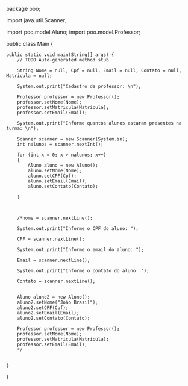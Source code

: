 package poo;

import java.util.Scanner;

import poo.model.Aluno;
import poo.model.Professor;

public class Main {

	public static void main(String[] args) {
		// TODO Auto-generated method stub
		
		String Nome = null, Cpf = null, Email = null, Contato = null, Matricula = null;

		System.out.print("Cadastro de professor: \n");
		
		Professor professor = new Professor();
		professor.setNome(Nome);
		professor.setMatricula(Matricula);
		professor.setEmail(Email);
		
		System.out.print("Informe quantos alunos estaram presentes na turma: \n");
		
		Scanner scanner = new Scanner(System.in);
		int nalunos = scanner.nextInt();
		
		for (int x = 0; x > nalunos; x++)
		{
			Aluno aluno = new Aluno();
			aluno.setNome(Nome);
			aluno.setCPF(Cpf);
			aluno.setEmail(Email);
			aluno.setContato(Contato);
				
		}
		
		
		
		/*nome = scanner.nextLine();
		
		System.out.print("Informe o CPF do aluno: ");
		
		CPF = scanner.nextLine();
		
		System.out.print("Informe o email do aluno: ");
		
		Email = scanner.nextLine();
		
		System.out.print("Informe o contato do aluno: ");
		
		Contato = scanner.nextLine();
		

		Aluno aluno2 = new Aluno();
		aluno2.setNome("João Brasil");
		aluno2.setCPF(Cpf);
		aluno2.setEmail(Email);
		aluno2.setContato(Contato);
		
		Professor professor = new Professor();
		professor.setNome(Nome);
		professor.setMatricula(Matricula);
		professor.setEmail(Email);
		*/

		
	}

}
